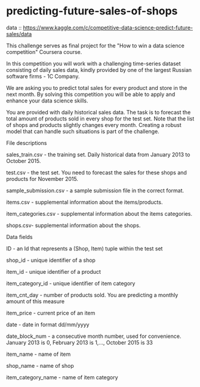 # predicting-future-sales-of-shops




data :: https://www.kaggle.com/c/competitive-data-science-predict-future-sales/data





This challenge serves as final project for the "How to win a data science competition" Coursera course.

In this competition you will work with a challenging time-series dataset consisting of daily sales data, 
kindly provided by one of the largest Russian software firms - 1C Company. 

We are asking you to predict total sales for every product and store in the next month. 
By solving this competition you will be able to apply and enhance your data science skills.



You are provided with daily historical sales data. The task is to forecast the total amount of products sold in every shop for the test set.
Note that the list of shops and products slightly changes every month.
Creating a robust model that can handle such situations is part of the challenge.



File descriptions

sales_train.csv - the training set. Daily historical data from January 2013 to October 2015.

test.csv - the test set. You need to forecast the sales for these shops and products for November 2015.

sample_submission.csv - a sample submission file in the correct format.

items.csv - supplemental information about the items/products.

item_categories.csv  - supplemental information about the items categories.

shops.csv- supplemental information about the shops.

Data fields

ID - an Id that represents a (Shop, Item) tuple within the test set

shop_id - unique identifier of a shop

item_id - unique identifier of a product

item_category_id - unique identifier of item category

item_cnt_day - number of products sold. You are predicting a monthly amount of this measure

item_price - current price of an item

date - date in format dd/mm/yyyy

date_block_num - a consecutive month number, used for convenience. January 2013 is 0, February 2013 is 1,..., October 2015 is 33

item_name - name of item

shop_name - name of shop

item_category_name - name of item category
